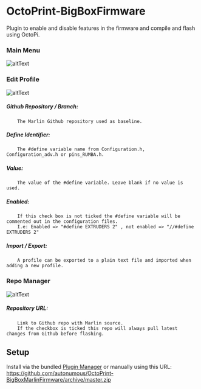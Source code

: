 # OctoPrint-BigBoxFirmware 

Plugin to enable and disable features in the firmware and compile and flash using OctoPi.  

### Main Menu 

![altText](images/SettingsMenu.png "Main Menu") 



### Edit Profile
![altText](images/EditProfileMenu2.png "Edit Profile") 

##### Github Repository / Branch:
		The Marlin Github repository used as baseline.

##### Define Identifier:
		The #define variable name from Configuration.h, Configuration_adv.h or pins_RUMBA.h.
	
##### Value:
		The value of the #define variable. Leave blank if no value is used.
		
##### Enabled:
		If this check box is not ticked the #define variable will be commented out in the configuration files.
		I.e: Enabled => "#define EXTRUDERS 2" , not enabled => "//#define EXTRUDERS 2"
		
##### Import / Export:
		A profile can be exported to a plain text file and imported when adding a new profile.		

### Repo Manager
![altText](images/RepoMenu.png "Repo Manager") 


##### Repository URL:
		Link to Github repo with Marlin source.
		If the checkbox is ticked this repo will always pull latest changes from Github before flashing.
		

## Setup

Install via the bundled [Plugin Manager](https://github.com/foosel/OctoPrint/wiki/Plugin:-Plugin-Manager)
or manually using this URL:
	https://github.com/autonumous/OctoPrint-BigBoxMarlinFirmware/archive/master.zip

